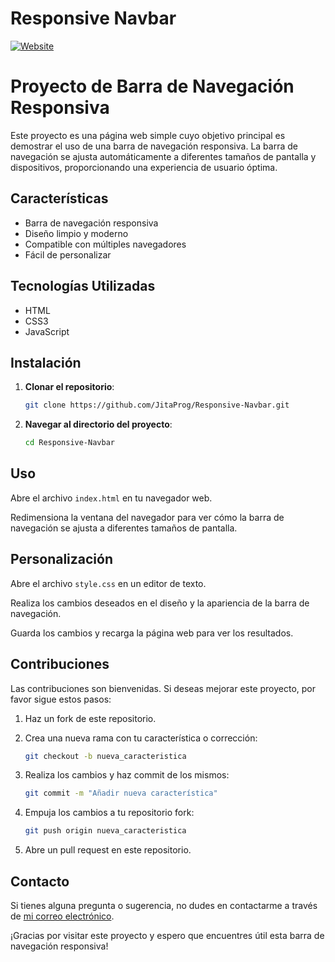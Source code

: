 # Responsive Navbar

[![Website](https://img.shields.io/website?url=https://responsive-navbar-bice.vercel.app)](https://responsive-navbar-bice.vercel.app)

# Proyecto de Barra de Navegación Responsiva

Este proyecto es una página web simple cuyo objetivo principal es demostrar el uso de una barra de navegación responsiva. La barra de navegación se ajusta automáticamente a diferentes tamaños de pantalla y dispositivos, proporcionando una experiencia de usuario óptima.

## Características

- Barra de navegación responsiva
- Diseño limpio y moderno
- Compatible con múltiples navegadores
- Fácil de personalizar

## Tecnologías Utilizadas

- HTML
- CSS3
- JavaScript

## Instalación

1. **Clonar el repositorio**:

   ```bash
   git clone https://github.com/JitaProg/Responsive-Navbar.git
2. **Navegar al directorio del proyecto**:

   ```bash
   cd Responsive-Navbar

## Uso

Abre el archivo `index.html` en tu navegador web.

Redimensiona la ventana del navegador para ver cómo la barra de navegación se ajusta a diferentes tamaños de pantalla.
## Personalización

Abre el archivo `style.css` en un editor de texto.

Realiza los cambios deseados en el diseño y la apariencia de la barra de navegación.

Guarda los cambios y recarga la página web para ver los resultados.

## Contribuciones

Las contribuciones son bienvenidas. Si deseas mejorar este proyecto, por favor sigue estos pasos:

1. Haz un fork de este repositorio.

2. Crea una nueva rama con tu característica o corrección:
    ```bash
    git checkout -b nueva_caracteristica
    ```
3. Realiza los cambios y haz commit de los mismos:
    ```bash
    git commit -m "Añadir nueva característica"
    ```
4. Empuja los cambios a tu repositorio fork:
    ```bash
    git push origin nueva_caracteristica
    ```
5. Abre un pull request en este repositorio.


## Contacto

Si tienes alguna pregunta o sugerencia, no dudes en contactarme a través de [mi correo electrónico](borjablp2@gmail.com).

¡Gracias por visitar este proyecto y espero que encuentres útil esta barra de navegación responsiva!
